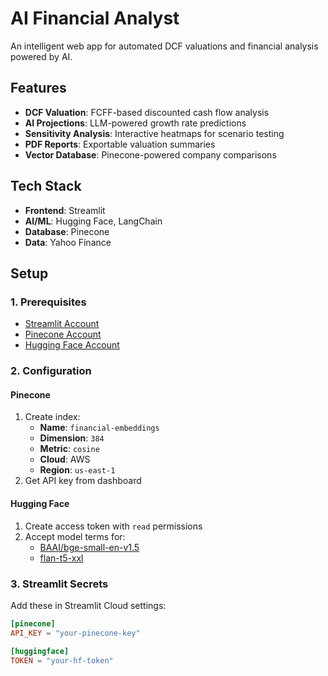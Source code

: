 # AI Financial Analyst


An intelligent web app for automated DCF valuations and financial analysis powered by AI.

## Features
- **DCF Valuation**: FCFF-based discounted cash flow analysis
- **AI Projections**: LLM-powered growth rate predictions
- **Sensitivity Analysis**: Interactive heatmaps for scenario testing
- **PDF Reports**: Exportable valuation summaries
- **Vector Database**: Pinecone-powered company comparisons

## Tech Stack
- **Frontend**: Streamlit
- **AI/ML**: Hugging Face, LangChain
- **Database**: Pinecone
- **Data**: Yahoo Finance

## Setup

### 1. Prerequisites
- [Streamlit Account](https://share.streamlit.io/)
- [Pinecone Account](https://www.pinecone.io/)
- [Hugging Face Account](https://huggingface.co/)

### 2. Configuration

#### Pinecone
1. Create index:
   - **Name**: `financial-embeddings`
   - **Dimension**: `384`
   - **Metric**: `cosine`
   - **Cloud**: AWS
   - **Region**: `us-east-1`
2. Get API key from dashboard

#### Hugging Face
1. Create access token with `read` permissions
2. Accept model terms for:
   - [BAAI/bge-small-en-v1.5](https://huggingface.co/BAAI/bge-small-en-v1.5)
   - [flan-t5-xxl](https://huggingface.co/google/flan-t5-xxl)

### 3. Streamlit Secrets
Add these in Streamlit Cloud settings:
```toml
[pinecone]
API_KEY = "your-pinecone-key"

[huggingface]
TOKEN = "your-hf-token"
